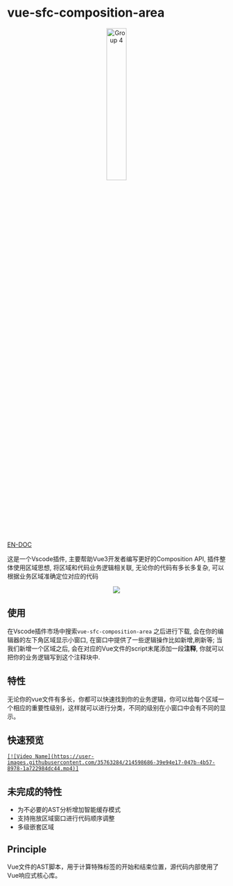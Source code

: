 # vue-sfc-composition-area

<div align=center>
  <img width="30%" height="30%" alt="Group 4" src="https://user-images.githubusercontent.com/35763284/214764870-7a7c3947-1436-403b-96a2-a4a9f5952794.png">
</div>


[EN-DOC](https://github.com/1018715564/vue-sfc-composition-area/blob/main/README.md)

这是一个Vscode插件, 主要帮助Vue3开发者编写更好的Composition API, 插件整体使用区域思想, 将区域和代码业务逻辑相关联, 无论你的代码有多长多复杂, 可以根据业务区域准确定位对应的代码


<div align=center>
  <img src="https://static.yinzhuoei.com/typecho/2023/01/25/578581116537861/1635527518options-vs-composition-api.png"></img>
</div>

## 使用

在Vscode插件市场中搜索`vue-sfc-composition-area` 之后进行下载, 会在你的编辑器的左下角区域显示小窗口, 在窗口中提供了一些逻辑操作比如新增,刷新等; 当我们新增一个区域之后, 会在对应的Vue文件的script末尾添加一段**注释**, 你就可以把你的业务逻辑写到这个注释块中.


## 特性

无论你的vue文件有多长，你都可以快速找到你的业务逻辑，你可以给每个区域一个相应的重要性级别，这样就可以进行分类，不同的级别在小窗口中会有不同的显示。


## 快速预览

[<!-- mp4 -->
`[![Video Name](https://user-images.githubusercontent.com/35763284/214598686-39e94e17-047b-4b57-8978-1a722984dc44.mp4)]`](https://user-images.githubusercontent.com/35763284/214604500-11ffd85c-aa15-44c0-9f9f-5a00f3adabf4.mp4
)


## 未完成的特性

- 为不必要的AST分析增加智能缓存模式
- 支持拖放区域窗口进行代码顺序调整
- 多级嵌套区域

## Principle

Vue文件的AST脚本，用于计算特殊标签的开始和结束位置，源代码内部使用了Vue响应式核心库。
